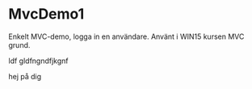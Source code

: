 # MvcDemo1
Enkelt MVC-demo, logga in en användare. Använt i WIN15 kursen MVC grund.

ldf gldfngndfjkgnf


hej på dig
